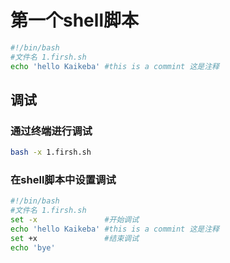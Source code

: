 # 第一个shell脚本

```bash
#!/bin/bash
#文件名 1.firsh.sh
echo 'hello Kaikeba' #this is a commint 这是注释
```



## 调试

### 通过终端进行调试

```bash
bash -x 1.firsh.sh
```







### 在shell脚本中设置调试

```bash
#!/bin/bash
#文件名 1.firsh.sh
set -x				 #开始调试
echo 'hello Kaikeba' #this is a commint 这是注释
set +x				 #结束调试
echo 'bye'
```


